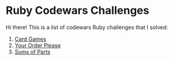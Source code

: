 # Ruby Codewars Challenges

Hi there!
This is a list of codewars Ruby challenges that I solved:

1. [Card Games](https://github.com/abdoachhoubi/ruby-codewars/tree/main/Cards%20Game)
2. [Your Order Please](https://github.com/abdoachhoubi/ruby-codewars/tree/main/Your%20Order%20Please)
3. [Sums of Parts](https://github.com/abdoachhoubi/ruby-codewars/tree/main/Sums%20of%20Parts)
